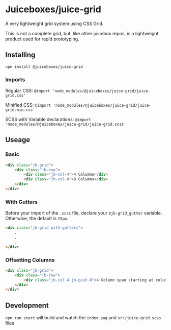 # Juiceboxes/juice-grid

A very lightweight grid system using CSS Grid.

This is not a complete grid, but, like other juicebox repos, is a lightweight product used for rapid prototyping.

## Installing
`npm install @juiceboxes/juice-grid`

### Imports
Regular CSS: `@import 'node_modules/@juiceboxes/juice-grid/juice-grid.css'`

Minified CSS: `@import 'node_modules/@juiceboxes/juice-grid/juice-grid.min.css'`

SCSS with Variable declarations: `@import 'node_modules/@juiceboxes/juice-grid/juice-grid.scss'`

## Useage

### Basic
``` html
<div class="jb-grid">
    <div class="jb-row">
        <div class="jb-col-4">4 Columns</div>
        <div class="jb-col-8">8 Columns</div>
    </div>
</div>
```

### With Gutters

Before your import of the `.scss` file, declare your `$jb-grid_gutter` variable. Otherwise, the default is `15px`.

``` html
<div class="jb-grid with-gutters">
    .
    .
    .
</div>
```

### Offsetting Columns
``` html
<div class="jb-grid">
    <div class="jb-row">
        <div class="jb-col-4 jb-push-8">4 Column span starting at column 9 (spans col 9, 10 ,11 ,12)</div>
    </div>
</div>
```

## Development
`npm run start` will build and watch the `index.pug` and `src/juice-grid.scss` files